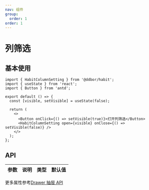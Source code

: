 ```yaml
---
nav: 组件
group:
  order: 1
order: 1
---
```


# 列筛选

## 基本使用

```tsx
import { HabitColumnSetting } from '@ddbor/habit';
import { useState } from 'react';
import { Button } from 'antd';

export default () => {
  const [visible, setVisible] = useState(false);

  return (
    <>
      <Button onClick={() => setVisible(true)}>打开列筛选</Button>
      <HabitColumnSetting open={visible} onClose={() => setVisible(false)} />
    </>
  );
};
```

## API

| 参数 | 说明 | 类型 | 默认值 |
| ---- | ---- | ---- | ------ |

更多属性参考[Drawer 抽屉 API](https://ant-design.antgroup.com/components/drawer-cn#api)
